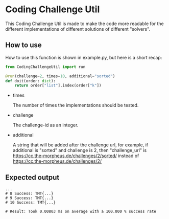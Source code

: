 # Coding Challenge Util
This Coding Challenge Util is made to make
the code more readable for the different implementations
of different solutions of different "solvers".


## How to use
How to use this function is shown in example.py, but here is a short recap:
```python
from CodingChallengeUtil import run

@run(challenge=2, times=10, additional="sorted")
def doit(order: dict):
    return order["list"].index(order["k"])
```
* times

   The number of times the implementations should be tested.
* challenge
    
    The challenge-id as an integer.
* additional 

   A string that will be added after the challenge url,
   for example, if additional is "sorted" and challenge is 2,
   then "challenge_url" is https://cc.the-morpheus.de/challenges/2/sorted/
   instead of https://cc.the-morpheus.de/challenges/2/

## Expected output
```
...
# 8 Success: TMT{...}
# 9 Success: TMT{...}
# 10 Success: TMT{...}

# Result: Took 0.00803 ms on average with a 100.000 % success rate
```
